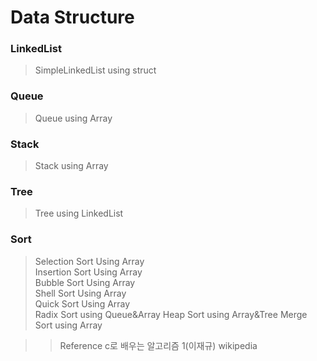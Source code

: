 # Data Structure

### LinkedList
> SimpleLinkedList using struct

### Queue
> Queue using Array

### Stack
> Stack using Array

### Tree
> Tree using LinkedList

### Sort
> Selection Sort Using Array  
> Insertion Sort Using Array  
> Bubble Sort Using Array  
> Shell Sort Using Array  
> Quick Sort Using Array  
> Radix Sort using Queue&Array
> Heap Sort using Array&Tree
> Merge Sort using Array 

>> Reference c로 배우는 알고리즘 1(이재규)
>> wikipedia
